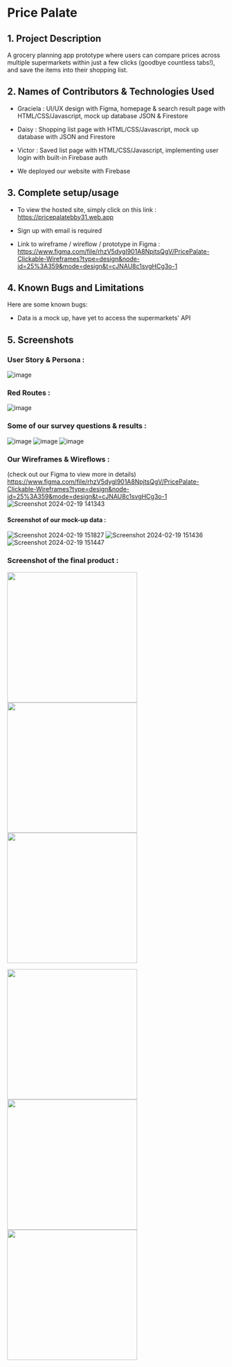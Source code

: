 # Price Palate

## 1. Project Description
A grocery planning app prototype where users can compare prices across multiple supermarkets within just a few clicks (goodbye countless tabs!), and save the items into their shopping list. 

## 2. Names of Contributors & Technologies Used

* Graciela	: UI/UX design with Figma, homepage & search result page with HTML/CSS/Javascript, mock up database JSON & Firestore
* Daisy 		: Shopping list page with HTML/CSS/Javascript, mock up database with JSON and Firestore
* Victor 		: Saved list page with HTML/CSS/Javascript, implementing user login with built-in Firebase auth

* We deployed our website with Firebase

## 3. Complete setup/usage
* To view the hosted site, simply click on this link : https://pricepalatebby31.web.app
* Sign up with email is required

* Link to wireframe / wireflow / prototype in Figma : https://www.figma.com/file/rhzV5dygI901A8NpjtsQgV/PricePalate-Clickable-Wireframes?type=design&node-id=25%3A359&mode=design&t=cJNAU8c1svgHCg3o-1

## 4. Known Bugs and Limitations
Here are some known bugs:
* Data is a mock up, have yet to access the supermarkets' API
	
## 5. Screenshots 

### User Story & Persona :
![image](https://github.com/ggraciela/PricePalate/assets/94437215/79c1d733-f924-445c-a00f-0a2dfd4caccd)

### Red Routes :
![image](https://github.com/ggraciela/PricePalate/assets/94437215/9f6b3946-7f77-4c57-91a8-3ef65e5fdf4a)


### Some of our survey questions & results :
![image](https://github.com/ggraciela/PricePalate/assets/94437215/2c9ea65a-5195-40e8-b74e-8ccbdbba3e48)
![image](https://github.com/ggraciela/PricePalate/assets/94437215/dfe40497-6c49-4577-aac5-ae6b37ea6e9a)
![image](https://github.com/ggraciela/PricePalate/assets/94437215/a2b3ff5d-dee3-4425-84a3-e6ffb1c513db)


### Our Wireframes & Wireflows :
(check out our Figma to view more in details)
https://www.figma.com/file/rhzV5dygI901A8NpjtsQgV/PricePalate-Clickable-Wireframes?type=design&node-id=25%3A359&mode=design&t=cJNAU8c1svgHCg3o-1
![Screenshot 2024-02-19 141343](https://github.com/ggraciela/PricePalate/assets/94437215/2ba3ea26-44d2-4619-9190-6e8ca6998bcf)

#### Screenshot of our mock-up data : 
![Screenshot 2024-02-19 151827](https://github.com/ggraciela/PricePalate/assets/94437215/c56cc643-2468-4be8-99ea-2dcd753712c3)
![Screenshot 2024-02-19 151436](https://github.com/ggraciela/PricePalate/assets/94437215/6a7dbd48-bd92-4b76-a0cb-94082aea7d70)
![Screenshot 2024-02-19 151447](https://github.com/ggraciela/PricePalate/assets/94437215/2eb8afab-4319-48ac-b96c-59f22d14f845)


### Screenshot of the final product :

<p float="left">
  <img src="https://github.com/ggraciela/PricePalate/assets/94437215/ccd6947e-e9c8-4a69-b0d4-8315c74cb6f2" width="300" />
  <img src="https://github.com/ggraciela/PricePalate/assets/94437215/248606dc-53c8-40f8-90a0-b05b92cb408d" width="300" /> 
  <img src="https://github.com/ggraciela/PricePalate/assets/94437215/d4d12d8e-b0de-4ded-a1b6-a0d400fcfc13" width="300" />
</p>

<p float="left">
  <img src="https://github.com/ggraciela/PricePalate/assets/94437215/e4801f43-1a5c-44f2-afa7-d3d9557be77c" width="300" />
  <img src="https://github.com/ggraciela/PricePalate/assets/94437215/28f2df50-0b60-44ee-b687-5a029318b8f4" width="300" /> 
  <img src="https://github.com/ggraciela/PricePalate/assets/94437215/92752219-b7c2-4db2-8eb0-e5a692659a0f" width="300" />
</p>
